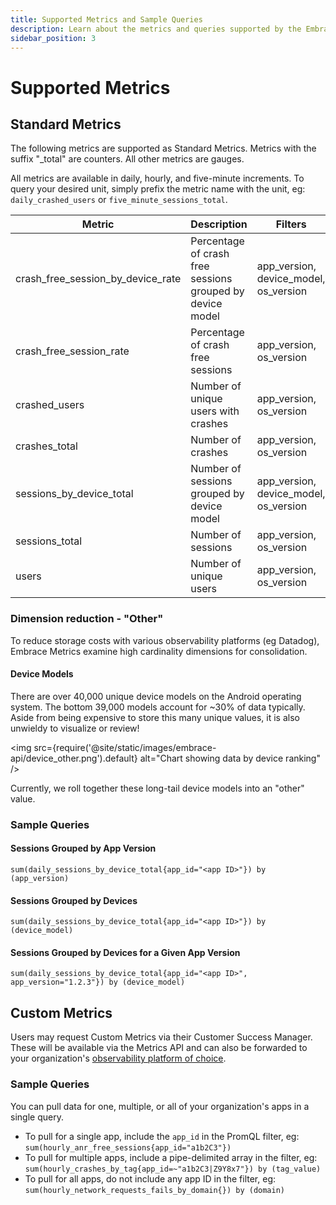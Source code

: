 ```yaml
---
title: Supported Metrics and Sample Queries
description: Learn about the metrics and queries supported by the Embrace API
sidebar_position: 3
---
```


# Supported Metrics

## Standard Metrics

The following metrics are supported as Standard Metrics. Metrics with the suffix "_total" are counters. All other metrics are gauges.

All metrics are available in daily, hourly, and five-minute increments.  To query your desired unit, simply prefix the metric name with the unit, eg: `daily_crashed_users` or `five_minute_sessions_total`.

| Metric | Description | Filters |
| --- | --- | --- |
| crash_free_session_by_device_rate | Percentage of crash free sessions grouped by device model | app_version, device_model, os_version |
| crash_free_session_rate | Percentage of crash free sessions | app_version, os_version |
| crashed_users | Number of unique users with crashes | app_version, os_version |
| crashes_total | Number of crashes | app_version, os_version |
| sessions_by_device_total | Number of sessions grouped by device model | app_version, device_model, os_version |
| sessions_total | Number of sessions | app_version, os_version |
| users | Number of unique users | app_version, os_version |

### Dimension reduction - "Other"

To reduce storage costs with various observability platforms (eg Datadog), Embrace Metrics examine high cardinality dimensions for consolidation.

#### Device Models
There are over 40,000 unique device models on the Android operating system.  The bottom 39,000 models account for ~30% of data typically.  Aside from being expensive to store this many unique values, it is also unwieldy to visualize or review!

<img src={require('@site/static/images/embrace-api/device_other.png').default} alt="Chart showing data by device ranking" />

Currently, we roll together these long-tail device models into an "other" value.

### Sample Queries

#### Sessions Grouped by App Version

```promql
sum(daily_sessions_by_device_total{app_id="<app ID>"}) by (app_version)
```

#### Sessions Grouped by Devices

```promql
sum(daily_sessions_by_device_total{app_id="<app ID>"}) by (device_model)
```

#### Sessions Grouped by Devices for a Given App Version

```promql
sum(daily_sessions_by_device_total{app_id="<app ID>", app_version="1.2.3"}) by (device_model)
```

## Custom Metrics

Users may request Custom Metrics via their Customer Success Manager.  These will be available via the Metrics API and can also be forwarded to your organization's [observability platform of choice](/data-destinations).

### Sample Queries

You can pull data for one, multiple, or all of your organization's apps in a single query.  
* To pull for a single app, include the `app_id` in the PromQL filter, eg: `sum(hourly_anr_free_sessions{app_id="a1b2C3"})`
* To pull for multiple apps, include a pipe-delimited array in the filter, eg: `sum(hourly_crashes_by_tag{app_id=~"a1b2C3|Z9Y8x7"}) by (tag_value)`
* To pull for all apps, do not include any app ID in the filter, eg: `sum(hourly_network_requests_fails_by_domain{}) by (domain)`
